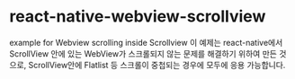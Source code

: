 # react-native-webview-scrollview
example for Webview scrolling inside Scrollview
이 예제는 react-native에서 ScrollView 안에 있는 WebView가 스크롤되지 않는 문제를 해결하기 위하여 만든 것으로, ScrollView안에 Flatlist 등 스크롤이 중첩되는 경우에 모두에 응용 가능합니다.
